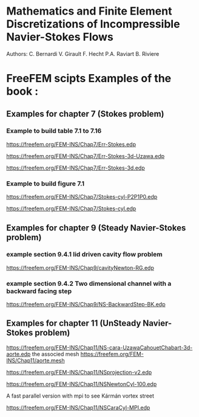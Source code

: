 Mathematics and Finite Element Discretizations of Incompressible Navier-Stokes Flows
====================================================================================
Authors: 
C. Bernardi
V. Girault
F. Hecht
P.A. Raviart
B. Riviere

# FreeFEM scipts Examples of the book :


## Examples for chapter 7 (Stokes problem)

### Example to build table 7.1 to 7.16



<https://freefem.org/FEM-INS/Chap7/Err-Stokes.edp>

<https://freefem.org/FEM-INS/Chap7/Err-Stokes-3d-Uzawa.edp>

<https://freefem.org/FEM-INS/Chap7/Err-Stokes-3d.edp>



### Example to build figure  7.1 

<https://freefem.org/FEM-INS/Chap7/Stokes-cyl-P2P1P0.edp>

<https://freefem.org/FEM-INS/Chap7/Stokes-cyl.edp>


Examples for chapter 9 (Steady Navier-Stokes problem)
----------------------------------------------

### example section 9.4.1 lid driven cavity flow problem

<https://freefem.org/FEM-INS/Chap9/cavityNewton-RG.edp>

### example section 9.4.2 Two dimensional channel with a backward facing step

<https://freefem.org/FEM-INS/Chap9/NS-BackwardStep-BK.edp>

Examples for chapter 11 (UnSteady Navier-Stokes problem)
----------------------------------------------

<https://freefem.org/FEM-INS/Chap11/NS-cara-UzawaCahouetChabart-3d-aorte.edp>
the associed mesh <https://freefem.org/FEM-INS/Chap11/aorte.mesh>




<https://freefem.org/FEM-INS/Chap11/NSprojection-v2.edp>


<https://freefem.org/FEM-INS/Chap11/NSNewtonCyl-100.edp>

A fast parallel version with mpi to see Kármán vortex street

<https://freefem.org/FEM-INS/Chap11/NSCaraCyl-MPI.edp>




